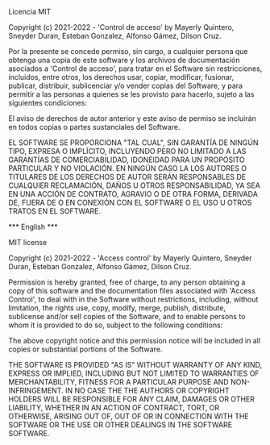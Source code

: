 Licencia MIT

Copyright (c) 2021-2022 - 'Control de acceso' by Mayerly Quintero, Sneyder Duran, Esteban Gonzalez, Alfonso Gámez, Dilson Cruz.  

Por la presente se concede permiso, sin cargo, a cualquier persona que obtenga una copia
de este software y los archivos de documentación asociados a 'Control de acceso', para tratar
en el Software sin restricciones, incluidos, entre otros, los derechos
usar, copiar, modificar, fusionar, publicar, distribuir, sublicenciar y/o vender
copias del Software, y para permitir a las personas a quienes se les
provisto para hacerlo, sujeto a las siguientes condiciones:

El aviso de derechos de autor anterior y este aviso de permiso se incluirán en todos
copias o partes sustanciales del Software.

EL SOFTWARE SE PROPORCIONA "TAL CUAL", SIN GARANTÍA DE NINGÚN TIPO, EXPRESA O
IMPLÍCITO, INCLUYENDO PERO NO LIMITADO A LAS GARANTÍAS DE COMERCIABILIDAD,
IDONEIDAD PARA UN PROPÓSITO PARTICULAR Y NO VIOLACIÓN. EN NINGÚN CASO LA
LOS AUTORES O TITULARES DE LOS DERECHOS DE AUTOR SERÁN RESPONSABLES DE CUALQUIER RECLAMACIÓN, DAÑOS U OTROS
RESPONSABILIDAD, YA SEA EN UNA ACCIÓN DE CONTRATO, AGRAVIO O DE OTRA FORMA, DERIVADA DE,
FUERA DE O EN CONEXIÓN CON EL SOFTWARE O EL USO U OTROS TRATOS EN EL
SOFTWARE.

*** English ***

MIT license

Copyright (c) 2021-2022 - 'Access control' by Mayerly Quintero, Sneyder Duran, Esteban Gonzalez, Alfonso Gámez, Dilson Cruz.

Permission is hereby granted, free of charge, to any person obtaining a copy
of this software and the documentation files associated with 'Access Control', to deal with
in the Software without restrictions, including, without limitation, the rights
use, copy, modify, merge, publish, distribute, sublicense and/or sell
copies of the Software, and to enable persons to whom it is
provided to do so, subject to the following conditions:

The above copyright notice and this permission notice will be included in all
copies or substantial portions of the Software.

THE SOFTWARE IS PROVIDED "AS IS" WITHOUT WARRANTY OF ANY KIND, EXPRESS OR
IMPLIED, INCLUDING BUT NOT LIMITED TO WARRANTIES OF MERCHANTABILITY,
FITNESS FOR A PARTICULAR PURPOSE AND NON-INFRINGEMENT. IN NO CASE THE
THE AUTHORS OR COPYRIGHT HOLDERS WILL BE RESPONSIBLE FOR ANY CLAIM, DAMAGES OR OTHER
LIABILITY, WHETHER IN AN ACTION OF CONTRACT, TORT, OR OTHERWISE, ARISING OUT OF,
OUT OF OR IN CONNECTION WITH THE SOFTWARE OR THE USE OR OTHER DEALINGS IN THE SOFTWARE
SOFTWARE.